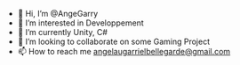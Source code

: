 - 👋 Hi, I’m @AngeGarry
- 👀 I’m interested in Developpement
- 🌱 I’m currently Unity, C#
- 💞️ I’m looking to collaborate on some Gaming Project
- 📫 How to reach me angelaugarrielbellegarde@gmail.com

<!---
AngeGarry/AngeGarry is a ✨ special ✨ repository because its `README.md` (this file) appears on your GitHub profile.
You can click the Preview link to take a look at your changes.
--->
